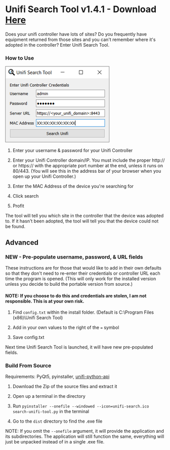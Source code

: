 # Unifi Search Tool v1.4.1 - Download [Here](https://github.com/Crypto-Spartan/unifi-search-tool/releases/latest)
Does your unifi controller have lots of sites? Do you frequently have equipment returned from those sites and you can't remember where it's adopted in the controller? Enter Unifi Search Tool.

### How to Use

![example](https://raw.githubusercontent.com/Crypto-Spartan/unifi-search-tool/master/screenshots/example.png "example")

1. Enter your username & password for your Unifi Controller

2. Enter your Unifi Controller domain/IP. You must include the proper http:// or https:// with the appropriate port number at the end, unless it runs on 80/443. (You will see this in the address bar of your browser when you open up your Unifi Controller.)

3. Enter the MAC Address of the device you're searching for

4. Click search

5. Profit

The tool will tell you which site in the controller that the device was adopted to. If it hasn't been adopted, the tool will tell you that the device could not be found.

## **Advanced**

### NEW - Pre-populate username, password, & URL fields

These instructions are for those that would like to add in their own defaults so that they don't need to re-enter their credentials or controller URL each time the program is opened. (This will only work for the installed version unless you decide to build the portable version from source.)

#### NOTE: If you choose to do this and credentials are stolen, I am not responsible. This is at your own risk.

1. Find `config.txt` within the install folder. (Default is C:\Program Files (x86)\Unifi Search Tool)

2. Add in your own values to the right of the `=` symbol

3. Save config.txt

Next time Unifi Search Tool is launched, it will have new pre-populated fields.

### Build From Source

Requirements: PyQt5, pyinstaller, [unifi-python-api](https://github.com/r4mmer/unifi_python_api)

1. Download the Zip of the source files and extract it

2. Open up a terminal in the directory

3. Run `pyinstaller --onefile --windowed --icon=unifi-search.ico search-unifi-tool.py` in the terminal

4. Go to the `dist` directory to find the .exe file

NOTE: If you omit the `--onefile` argument, it will provide the application and its subdirectories. The application will still function the same, everything will just be unpacked instead of in a single .exe file.
